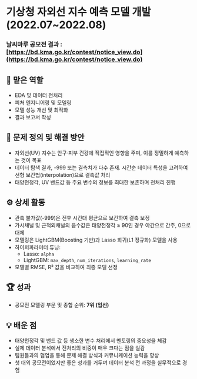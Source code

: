 # 기상청 자외선 지수 예측 모델 개발 (2022.07~2022.08)

### 날씨마루 공모전 결과 : [https://bd.kma.go.kr/contest/notice_view.do](https://bd.kma.go.kr/contest/notice_view.do)

## 📌 맡은 역할
- EDA 및 데이터 전처리
- 피처 엔지니어링 및 모델링
- 모델 성능 개선 및 최적화
- 결과 보고서 작성

## 🎯 문제 정의 및 해결 방안
- 자외선(UV) 지수는 안구·피부 건강에 직접적인 영향을 주며, 이를 정밀하게 예측하는 것이 목표
- 데이터 탐색 결과, -999 또는 결측치가 다수 존재. 시간순 데이터 특성을 고려하여 선형 보간법(interpolation)으로 결측값 처리
- 태양천정각, UV 밴드값 등 주요 변수의 정보를 최대한 보존하며 전처리 진행

## ⚙️ 상세 활동
- 관측 불가값(-999)은 전후 시간대 평균으로 보간하여 결측 보정
- 가시채널 및 근적외채널의 음수값은 태양천정각 ≥ 90인 경우 야간으로 간주, 0으로 대체
- 모델링은 LightGBM(Boosting 기반)과 Lasso 회귀(L1 정규화) 모델을 사용
- 하이퍼파라미터 튜닝:
  - Lasso: `alpha`
  - LightGBM: `max_depth`, `num_iterations`, `learning_rate`
- 모델별 RMSE, R² 값을 비교하여 최종 모델 선정

## 🏆 성과
- 공모전 모델링 부문 및 종합 순위: **7위 (입선)**

## 💡 배운 점
- 태양천정각 및 밴드 값 등 생소한 변수 처리에서 멘토링의 중요성을 체감
- 실제 데이터 분석에서 전처리의 비중이 매우 크다는 점을 실감
- 팀원들과의 협업을 통해 문제 해결 방식과 커뮤니케이션 능력을 향상
- 첫 대외 공모전이었지만 좋은 성과를 거두며 데이터 분석 전 과정을 실무적으로 경험
